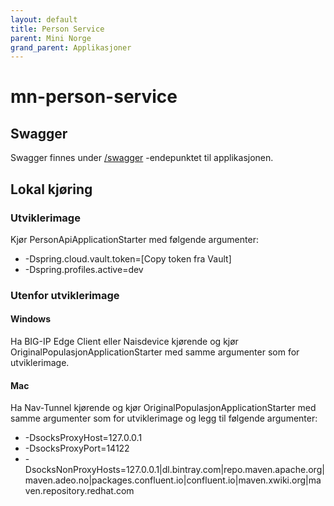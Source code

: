 ```yaml
---
layout: default
title: Person Service
parent: Mini Norge
grand_parent: Applikasjoner
---
```


# mn-person-service

## Swagger
Swagger finnes under [/swagger](https://mn-person-service.dev.adeo.no/swagger) -endepunktet til applikasjonen.
 
## Lokal kjøring
  
### Utviklerimage
Kjør PersonApiApplicationStarter med følgende argumenter:
 - -Dspring.cloud.vault.token=[Copy token fra Vault]
 - -Dspring.profiles.active=dev
   
### Utenfor utviklerimage
   
#### Windows
Ha BIG-IP Edge Client eller Naisdevice kjørende og kjør OriginalPopulasjonApplicationStarter med samme argumenter som for utviklerimage.
   
#### Mac
Ha Nav-Tunnel kjørende og kjør OriginalPopulasjonApplicationStarter med samme argumenter som for utviklerimage og legg til følgende argumenter:
- -DsocksProxyHost=127.0.0.1
- -DsocksProxyPort=14122
- -DsocksNonProxyHosts=127.0.0.1|dl.bintray.com|repo.maven.apache.org|maven.adeo.no|packages.confluent.io|confluent.io|maven.xwiki.org|maven.repository.redhat.com
   
